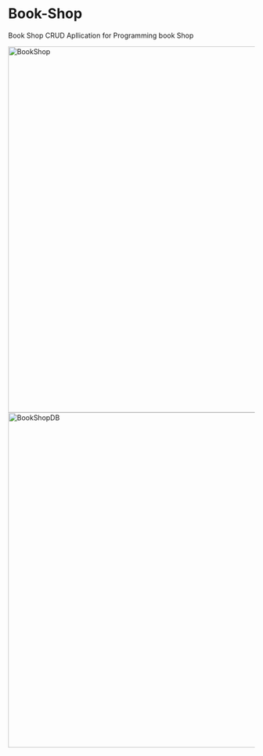 # Book-Shop
Book Shop CRUD Apllication for Programming book Shop

<img width="746" alt="BookShop" src="https://github.com/user-attachments/assets/1953c1c6-d0c0-46a9-9259-66c404b659f8" />
<img width="683" alt="BookShopDB" src="https://github.com/user-attachments/assets/7ec8e619-ef4a-44f1-ba9b-5084cab37688" />
